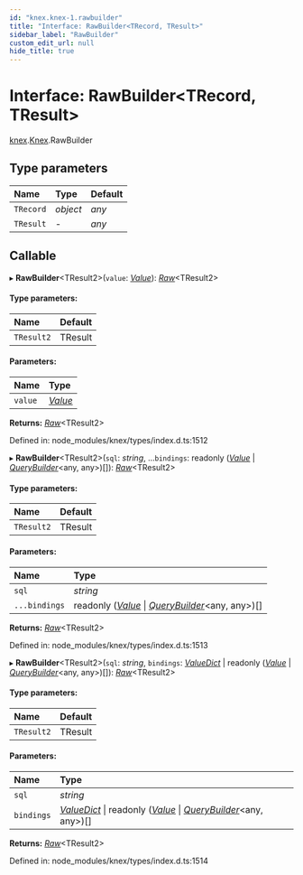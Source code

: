```yaml
---
id: "knex.knex-1.rawbuilder"
title: "Interface: RawBuilder<TRecord, TResult>"
sidebar_label: "RawBuilder"
custom_edit_url: null
hide_title: true
---
```


# Interface: RawBuilder<TRecord, TResult\>

[knex](../modules/knex.md).[Knex](../modules/knex.knex-1.md).RawBuilder

## Type parameters

Name | Type | Default |
:------ | :------ | :------ |
`TRecord` | *object* | *any* |
`TResult` | - | *any* |

## Callable

▸ **RawBuilder**<TResult2\>(`value`: [*Value*](../modules/knex.knex-1.md#value)): [*Raw*](knex.knex-1.raw.md)<TResult2\>

#### Type parameters:

Name | Default |
:------ | :------ |
`TResult2` | TResult |

#### Parameters:

Name | Type |
:------ | :------ |
`value` | [*Value*](../modules/knex.knex-1.md#value) |

**Returns:** [*Raw*](knex.knex-1.raw.md)<TResult2\>

Defined in: node_modules/knex/types/index.d.ts:1512

▸ **RawBuilder**<TResult2\>(`sql`: *string*, ...`bindings`: readonly ([*Value*](../modules/knex.knex-1.md#value) \| [*QueryBuilder*](../classes/knex.knex-1.querybuilder.md)<any, any\>)[]): [*Raw*](knex.knex-1.raw.md)<TResult2\>

#### Type parameters:

Name | Default |
:------ | :------ |
`TResult2` | TResult |

#### Parameters:

Name | Type |
:------ | :------ |
`sql` | *string* |
`...bindings` | readonly ([*Value*](../modules/knex.knex-1.md#value) \| [*QueryBuilder*](../classes/knex.knex-1.querybuilder.md)<any, any\>)[] |

**Returns:** [*Raw*](knex.knex-1.raw.md)<TResult2\>

Defined in: node_modules/knex/types/index.d.ts:1513

▸ **RawBuilder**<TResult2\>(`sql`: *string*, `bindings`: [*ValueDict*](knex.knex-1.valuedict.md) \| readonly ([*Value*](../modules/knex.knex-1.md#value) \| [*QueryBuilder*](../classes/knex.knex-1.querybuilder.md)<any, any\>)[]): [*Raw*](knex.knex-1.raw.md)<TResult2\>

#### Type parameters:

Name | Default |
:------ | :------ |
`TResult2` | TResult |

#### Parameters:

Name | Type |
:------ | :------ |
`sql` | *string* |
`bindings` | [*ValueDict*](knex.knex-1.valuedict.md) \| readonly ([*Value*](../modules/knex.knex-1.md#value) \| [*QueryBuilder*](../classes/knex.knex-1.querybuilder.md)<any, any\>)[] |

**Returns:** [*Raw*](knex.knex-1.raw.md)<TResult2\>

Defined in: node_modules/knex/types/index.d.ts:1514
